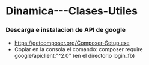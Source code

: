 # Dinamica---Clases-Utiles


### Descarga e instalacion de API de google
- https://getcomposer.org/Composer-Setup.exe
- Copiar en la consola el comando: composer require google/apiclient:"^2.0" (en el directorio login_fb)